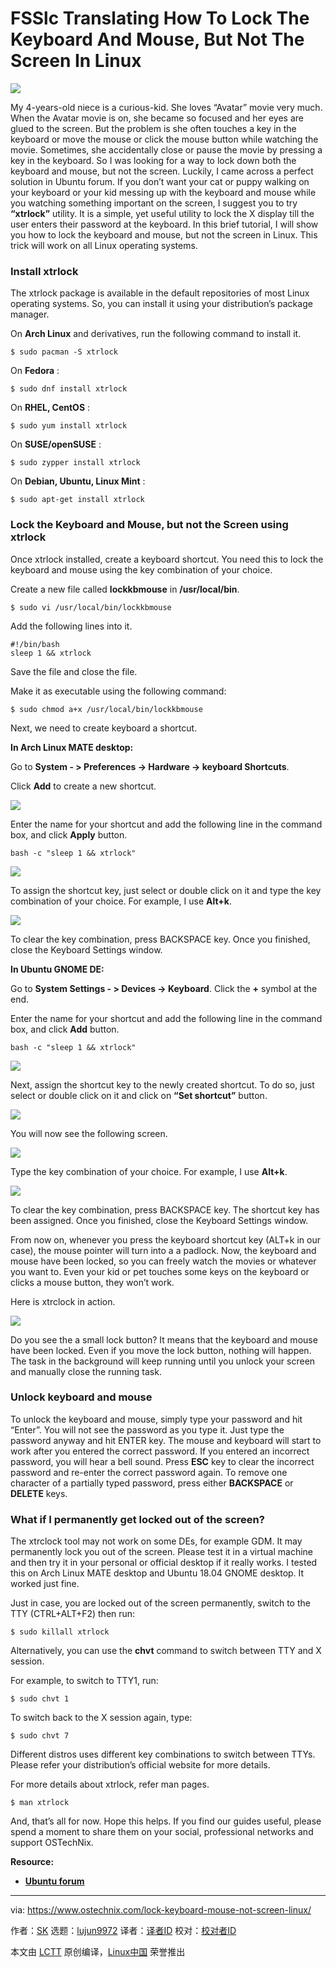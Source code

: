 FSSlc Translating
How To Lock The Keyboard And Mouse, But Not The Screen In Linux
======

![](https://www.ostechnix.com/wp-content/uploads/2017/09/Lock-The-Keyboard-And-Mouse-720x340.jpg)

My 4-years-old niece is a curious-kid. She loves “Avatar” movie very much. When the Avatar movie is on, she became so focused and her eyes are glued to the screen. But the problem is she often touches a key in the keyboard or move the mouse or click the mouse button while watching the movie. Sometimes, she accidentally close or pause the movie by pressing a key in the keyboard. So I was looking for a way to lock down both the keyboard and mouse, but not the screen. Luckily, I came across a perfect solution in Ubuntu forum. If you don’t want your cat or puppy walking on your keyboard or your kid messing up with the keyboard and mouse while you watching something important on the screen, I suggest you to try **“xtrlock”** utility. It is a simple, yet useful utility to lock the X display till the user enters their password at the keyboard. In this brief tutorial, I will show you how to lock the keyboard and mouse, but not the screen in Linux. This trick will work on all Linux operating systems.

### Install xtrlock

The xtrlock package is available in the default repositories of most Linux operating systems. So, you can install it using your distribution’s package manager.

On **Arch Linux** and derivatives, run the following command to install it.
```
$ sudo pacman -S xtrlock

```

On **Fedora** :
```
$ sudo dnf install xtrlock

```

On **RHEL, CentOS** :
```
$ sudo yum install xtrlock

```

On **SUSE/openSUSE** :
```
$ sudo zypper install xtrlock

```

On **Debian, Ubuntu, Linux Mint** :
```
$ sudo apt-get install xtrlock

```

### Lock the Keyboard and Mouse, but not the Screen using xtrlock

Once xtrlock installed, create a keyboard shortcut. You need this to lock the keyboard and mouse using the key combination of your choice.

Create a new file called **lockkbmouse** in **/usr/local/bin**.
```
$ sudo vi /usr/local/bin/lockkbmouse

```

Add the following lines into it.
```
#!/bin/bash
sleep 1 && xtrlock

```

Save the file and close the file.

Make it as executable using the following command:
```
$ sudo chmod a+x /usr/local/bin/lockkbmouse

```

Next, we need to create keyboard a shortcut.

**In Arch Linux MATE desktop:**

Go to **System - > Preferences -> Hardware -> keyboard Shortcuts**.

Click **Add** to create a new shortcut.

![][2]

Enter the name for your shortcut and add the following line in the command box, and click **Apply** button.
```
bash -c "sleep 1 && xtrlock"

```

![][3]

To assign the shortcut key, just select or double click on it and type the key combination of your choice. For example, I use **Alt+k**.

![][4]

To clear the key combination, press BACKSPACE key. Once you finished, close the Keyboard Settings window.

**In Ubuntu GNOME DE:**

Go to **System Settings - > Devices -> Keyboard**. Click the **+** symbol at the end.

Enter the name for your shortcut and add the following line in the command box, and click **Add** button.
```
bash -c "sleep 1 && xtrlock"

```

![][5]

Next, assign the shortcut key to the newly created shortcut. To do so, just select or double click on it and click on **“Set shortcut”** button.

![][6]

You will now see the following screen.

![][7]

Type the key combination of your choice. For example, I use **Alt+k**.

![][8]

To clear the key combination, press BACKSPACE key. The shortcut key has been assigned. Once you finished, close the Keyboard Settings window.

From now on, whenever you press the keyboard shortcut key (ALT+k in our case), the mouse pointer will turn into a a padlock. Now, the keyboard and mouse have been locked, so you can freely watch the movies or whatever you want to. Even your kid or pet touches some keys on the keyboard or clicks a mouse button, they won’t work.

Here is xtrclock in action.

![][9]

Do you see the a small lock button? It means that the keyboard and mouse have been locked. Even if you move the lock button, nothing will happen. The task in the background will keep running until you unlock your screen and manually close the running task.

### Unlock keyboard and mouse

To unlock the keyboard and mouse, simply type your password and hit “Enter”. You will not see the password as you type it. Just type the password anyway and hit ENTER key. The mouse and keyboard will start to work after you entered the correct password. If you entered an incorrect password, you will hear a bell sound. Press **ESC** key to clear the incorrect password and re-enter the correct password again. To remove one character of a partially typed password, press either **BACKSPACE** or **DELETE** keys.

### What if I permanently get locked out of the screen?

The xtrclock tool may not work on some DEs, for example GDM. It may permanently lock you out of the screen. Please test it in a virtual machine and then try it in your personal or official desktop if it really works. I tested this on Arch Linux MATE desktop and Ubuntu 18.04 GNOME desktop. It worked just fine.

Just in case, you are locked out of the screen permanently, switch to the TTY (CTRL+ALT+F2) then run:
```
$ sudo killall xtrlock

```

Alternatively, you can use the **chvt** command to switch between TTY and X session.

For example, to switch to TTY1, run:
```
$ sudo chvt 1

```

To switch back to the X session again, type:
```
$ sudo chvt 7

```

Different distros uses different key combinations to switch between TTYs. Please refer your distribution’s official website for more details.

For more details about xtrlock, refer man pages.
```
$ man xtrlock

```

And, that’s all for now. Hope this helps. If you find our guides useful, please spend a moment to share them on your social, professional networks and support OSTechNix.

**Resource:**

  * [**Ubuntu forum**][10]



--------------------------------------------------------------------------------

via: https://www.ostechnix.com/lock-keyboard-mouse-not-screen-linux/

作者：[SK][a]
选题：[lujun9972](https://github.com/lujun9972)
译者：[译者ID](https://github.com/译者ID)
校对：[校对者ID](https://github.com/校对者ID)

本文由 [LCTT](https://github.com/LCTT/TranslateProject) 原创编译，[Linux中国](https://linux.cn/) 荣誉推出

[a]:https://www.ostechnix.com/author/sk/
[1]:data:image/gif;base64,R0lGODlhAQABAIAAAAAAAP///yH5BAEAAAAALAAAAAABAAEAAAIBRAA7
[2]:http://www.ostechnix.com/wp-content/uploads/2017/09/Keyboard-Shortcuts_001.png
[3]:http://www.ostechnix.com/wp-content/uploads/2017/09/Keyboard-Shortcuts_002.png
[4]:http://www.ostechnix.com/wp-content/uploads/2017/09/Keyboard-Shortcuts_003.png
[5]:http://www.ostechnix.com/wp-content/uploads/2018/01/Add-xtrlock-shortcut.png
[6]:http://www.ostechnix.com/wp-content/uploads/2018/01/set-shortcut-key-1.png
[7]:http://www.ostechnix.com/wp-content/uploads/2018/01/set-shortcut-key-2.png
[8]:http://www.ostechnix.com/wp-content/uploads/2018/01/set-shortcut-key-3.png
[9]:http://www.ostechnix.com/wp-content/uploads/2018/01/xtrclock-1.png
[10]:https://ubuntuforums.org/showthread.php?t=993800
